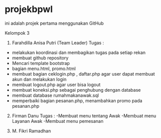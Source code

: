 # projekbpwl
ini adalah projek pertama menggunakan GitHub 

Kelompok 3
1. Farahdilla Anisa Putri (Team Leader)
Tugas :
- melakukan koordinasi dan membagikan tugas pada setiap rekan 
- membuat github repository
- Mencari template bootstrap
- bagian menu.html, promo.html
- membuat bagian ceklogin.php , daftar.php agar user dapat membuat akun dan melakukan login
- membuat logout.php agar user bisa logout
- membuat koneksi.php sebagai penghubung dengan database
- membuat database rumahmakanawak.sql
- memperbaiki bagian pesanan.php, menambahkan promo pada pesanan.php
2. Firman Danu
Tugas :
-Membuat menu tentang Awak
-Membuat menu Layanan Awak
-Membuat menu pemesanan 

3. M. Fikri Ramadhan
